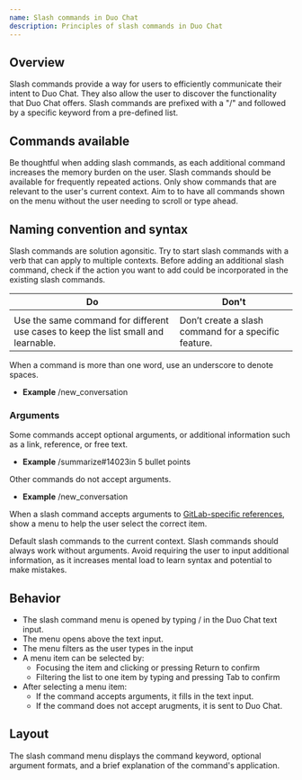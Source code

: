 ```yaml
---
name: Slash commands in Duo Chat
description: Principles of slash commands in Duo Chat
---
```


## Overview

Slash commands provide a way for users to efficiently communicate their intent to Duo Chat. They also allow the user to discover the functionality that Duo Chat offers. Slash commands are prefixed with a "/" and followed by a specific keyword from a pre-defined list.

## Commands available

Be thoughtful when adding slash commands, as each additional command increases the memory burden on the user. Slash commands should be available for frequently repeated actions. Only show commands that are relevant to the user's current context. Aim to to have all commands shown on the menu without the user needing to scroll or type ahead.

## Naming convention and syntax

Slash commands are solution agonsitic. Try to start slash commands with a verb that can apply to multiple contexts. Before adding an additional slash command, check if the action you want to add could be incorporated in the existing slash commands.

|Do| Don't|
|---|---|
|<figure-img alt="Solution agnositic slash command" label="Example of a desired slash command (fix)" src="/img/slash-command-agnostic.svg"></figure-img>|<figure-img alt="Solution specific slash command" label="Example of a slash command that's too specific (fix_pipeline)" src="/img/slash-command-specific.svg"></figure-img>|
|Use the same command for different use cases to keep the list small and learnable.|Don’t create a slash command for a specific feature.|

When a command is more than one word, use an underscore to denote spaces.

* **Example** /new_conversation

### Arguments

Some commands accept optional arguments, or additional information such as a link, reference, or free text.

* **Example** /summarize#14023in 5 bullet points

Other commands do not accept arguments.

* **Example** /new_conversation

When a slash command accepts arguments to [GitLab-specific references](https://docs.gitlab.com/ee/user/markdown.html#gitlab-specific-references), show a menu to help the user select the correct item.

<figure-img alt="Example of a menu to filter issues" label="Example of a menu to filter issues" src="/img/issue-filter.svg"></figure-img>

Default slash commands to the current context. Slash commands should always work without arguments. Avoid requiring the user to input additional information, as it increases mental load to learn syntax and potential to make mistakes.

## Behavior

* The slash command menu is opened by typing / in the Duo Chat text input.
* The menu opens above the text input.
* The menu filters as the user types in the input
* A menu item can be selected by:
  * Focusing the item and clicking or pressing Return to confirm
  * Filtering the list to one item by typing and pressing Tab to confirm
* After selecting a menu item:
  * If the command accepts arguments, it fills in the text input.
  * If the command does not accept arugments, it is sent to Duo Chat.

## Layout

<figure-img alt="Example of the slash command menu" label="Example of the slash command menu" src="/img/slash-command-arguments.svg"></figure-img>

The slash command menu displays the command keyword, optional argument formats, and a brief explanation of the command's application.

